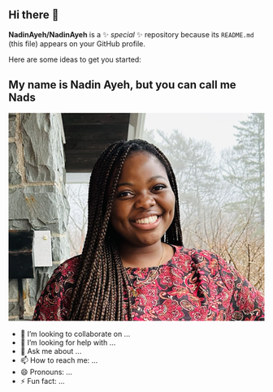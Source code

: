 ## Hi there 👋


**NadinAyeh/NadinAyeh** is a ✨ _special_ ✨ repository because its `README.md` (this file) appears on your GitHub profile.

Here are some ideas to get you started:

## My name is Nadin Ayeh, but you can call me Nads
![a picture of nadin](nadin%20picture.png)
- 👯 I’m looking to collaborate on ...
- 🤔 I’m looking for help with ...
- 💬 Ask me about ...
- 📫 How to reach me: ...
- 😄 Pronouns: ...
- ⚡ Fun fact: ...

